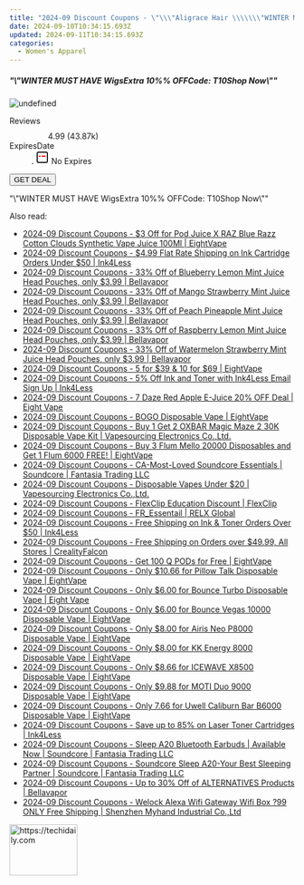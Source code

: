 ```yaml
---
title: "2024-09 Discount Coupons - \"\\\"Aligrace Hair \\\\\\\"WINTER MUST HAVE WigsExtra 10%% OFFCode: T10Shop Now\\\\\\\"\\\"\""
date: 2024-09-10T10:34:15.693Z
updated: 2024-09-11T10:34:15.693Z
categories:
  - Women's Apparel
---
```



<div class="max-w-4xl mx-auto grid grid-cols-1 lg:max-w-5xl lg:gap-x-20 lg:grid-cols-2">
  <div class="relative p-3 col-start-1 row-start-1 flex flex-col-reverse rounded-lg bg-gradient-to-t from-black/75 via-black/0 sm:bg-none sm:row-start-2 sm:p-0 lg:row-start-1">
    <h5 class="mt-1 text-lg font-semibold text-white sm:text-slate-900 md:text-2xl dark:sm:text-white">&quot;\&quot;WINTER MUST HAVE WigsExtra 10%% OFFCode: T10Shop Now\&quot;&quot;</h5>
  </div>
  
  <div class="col-start-1 col-end-3 row-start-1 grid gap-4 sm:mb-6 sm:grid-cols-4 lg:col-start-2 lg:row-span-6 lg:row-end-6 lg:mb-0 lg:gap-6">
      <img src="https://cdn3.impact.com//display-logo-via-campaign/19272.gif" onClick="javascript:window.open(decodeURIComponent('https%3A%2F%2Faligracehair.sjv.io%2Fc%2F5597632%2F1896484%2F19272'), '_blank');void(0);" alt="undefined" class="h-60 w-full rounded-lg object-cover sm:col-span-2 sm:h-52 lg:col-span-full" loading="lazy" />
    
  </div>
  <dl class="row-start-2 mt-4 flex items-center text-xs font-medium sm:row-start-3 sm:mt-1 md:mt-2.5 lg:row-start-2">
    <dt class="sr-only">Reviews</dt>
    <dd class="flex items-center text-indigo-600 dark:text-indigo-400">
      <svg width="24" height="24" fill="none" aria-hidden="true" class="mr-1 stroke-current dark:stroke-indigo-500">
        <path d="m12 5 2 5h5l-4 4 2.103 5L12 16l-5.103 3L9 14l-4-4h5l2-5Z" stroke-width="2" stroke-linecap="round" stroke-linejoin="round" />
      </svg>
      <span>4.99 <span class="font-normal text-slate-400">(43.87k)</span></span>
    </dd>
    <dt class="sr-only">ExpiresDate</dt>
    <dd class="flex items-center">
      <svg width="2" height="2" aria-hidden="true" fill="currentColor" class="mx-3 text-slate-300">
        <circle cx="1" cy="1" r="1" />
      </svg>
      <svg width="24" height="24" viewBox="0 0 24 24" fill="none" stroke="currentColor" stroke-width="2">
        <rect x="3" y="3" width="18" height="18" rx="2" fill="#fff" />
        <path d="M6 10L18 10" stroke="red" stroke-width="2" fill="none" />
        <path d="M10 6L10 18" stroke="#fff" stroke-width="2" fill="none" />
      </svg>
      No Expires    </dd>
  </dl>
  <div class="col-start-1 row-start-3 mt-4 self-center sm:col-start-2 sm:row-span-2 sm:row-start-2 sm:mt-0 lg:col-start-1 lg:row-start-3 lg:row-end-4 lg:mt-6">
    <button type="button" onClick="javascript:window.open(decodeURIComponent('https%3A%2F%2Faligracehair.sjv.io%2Fc%2F5597632%2F1896484%2F19272'), '_blank');void(0);" class="rounded-lg bg-red-600 px-3 py-2 text-sm font-medium leading-6 text-white">GET DEAL</button>
  </div>
  <p class="col-start-1 mt-4 text-sm leading-6 sm:col-span-2 lg:col-span-1 lg:row-start-4 lg:mt-6 dark:text-slate-400">
    "\"WINTER MUST HAVE WigsExtra 10%% OFFCode: T10Shop Now\""  </p>
</div>




<span class="atpl-alsoreadstyle">Also read:</span>
<div><ul>
<li><a href="https://coupons.techidaily.com/coupon-1201886-share-59344-sale/"><u>2024-09 Discount Coupons - $3 Off for Pod Juice X RAZ Blue Razz Cotton Clouds Synthetic Vape Juice 100Ml | EightVape</u></a></li>
<li><a href="https://coupons.techidaily.com/coupon-86229-share-23414-sale/"><u>2024-09 Discount Coupons - $4.99 Flat Rate Shipping on Ink Cartridge Orders Under $50 | Ink4Less</u></a></li>
<li><a href="https://coupons.techidaily.com/coupon-1105818-share-122475-sale/"><u>2024-09 Discount Coupons - 33% Off of Blueberry Lemon Mint Juice Head Pouches, only $3.99 | Bellavapor</u></a></li>
<li><a href="https://coupons.techidaily.com/coupon-1105823-share-122475-sale/"><u>2024-09 Discount Coupons - 33% Off of Mango Strawberry Mint Juice Head Pouches, only $3.99 | Bellavapor</u></a></li>
<li><a href="https://coupons.techidaily.com/coupon-1105826-share-122475-sale/"><u>2024-09 Discount Coupons - 33% Off of Peach Pineapple Mint Juice Head Pouches, only $3.99 | Bellavapor</u></a></li>
<li><a href="https://coupons.techidaily.com/coupon-1105824-share-122475-sale/"><u>2024-09 Discount Coupons - 33% Off of Raspberry Lemon Mint Juice Head Pouches, only $3.99 | Bellavapor</u></a></li>
<li><a href="https://coupons.techidaily.com/coupon-1105827-share-122475-sale/"><u>2024-09 Discount Coupons - 33% Off of Watermelon Strawberry Mint Juice Head Pouches, only $3.99 | Bellavapor</u></a></li>
<li><a href="https://coupons.techidaily.com/coupon-1106791-share-59344-sale/"><u>2024-09 Discount Coupons - 5 for $39 & 10 for $69 | EightVape</u></a></li>
<li><a href="https://coupons.techidaily.com/coupon-49472-share-23414-sale/"><u>2024-09 Discount Coupons - 5% Off Ink and Toner with Ink4Less Email Sign Up | Ink4Less</u></a></li>
<li><a href="https://coupons.techidaily.com/coupon-1113895-share-59344-sale/"><u>2024-09 Discount Coupons - 7 Daze Red Apple E-Juice 20% OFF Deal | Eight Vape</u></a></li>
<li><a href="https://coupons.techidaily.com/coupon-1112194-share-59344-sale/"><u>2024-09 Discount Coupons - BOGO Disposable Vape | EightVape</u></a></li>
<li><a href="https://coupons.techidaily.com/coupon-1118938-share-90958-sale/"><u>2024-09 Discount Coupons - Buy 1 Get 2 OXBAR Magic Maze 2 30K Disposable Vape Kit | Vapesourcing Electronics Co.,Ltd.</u></a></li>
<li><a href="https://coupons.techidaily.com/coupon-1123501-share-59344-sale/"><u>2024-09 Discount Coupons - Buy 3 Flum Mello 20000 Disposables and Get 1 Flum 6000 FREE! | EightVape</u></a></li>
<li><a href="https://coupons.techidaily.com/coupon-1225702-share-126653-sale/"><u>2024-09 Discount Coupons - CA-Most-Loved Soundcore Essentials | Soundcore | Fantasia Trading LLC</u></a></li>
<li><a href="https://coupons.techidaily.com/coupon-1216385-share-90958-sale/"><u>2024-09 Discount Coupons - Disposable Vapes Under $20 | Vapesourcing Electronics Co.,Ltd.</u></a></li>
<li><a href="https://coupons.techidaily.com/coupon-1121450-share-79751-sale/"><u>2024-09 Discount Coupons - FlexClip Education Discount | FlexClip</u></a></li>
<li><a href="https://coupons.techidaily.com/coupon-1107189-share-92020-sale/"><u>2024-09 Discount Coupons - FR_Essentail | RELX Global</u></a></li>
<li><a href="https://coupons.techidaily.com/coupon-49469-share-23414-sale/"><u>2024-09 Discount Coupons - Free Shipping on Ink & Toner Orders Over $50 | Ink4Less</u></a></li>
<li><a href="https://coupons.techidaily.com/coupon-1112768-share-150021-sale/"><u>2024-09 Discount Coupons - Free Shipping on Orders over $49.99, All Stores | CrealityFalcon</u></a></li>
<li><a href="https://coupons.techidaily.com/coupon-1117606-share-59344-sale/"><u>2024-09 Discount Coupons - Get 100 Q PODs for Free | EightVape</u></a></li>
<li><a href="https://coupons.techidaily.com/coupon-1112224-share-59344-sale/"><u>2024-09 Discount Coupons - Only $10.66 for Pillow Talk Disposable Vape | EightVape</u></a></li>
<li><a href="https://coupons.techidaily.com/coupon-1112213-share-59344-sale/"><u>2024-09 Discount Coupons - Only $6.00 for Bounce Turbo Disposable Vape | Eight Vape</u></a></li>
<li><a href="https://coupons.techidaily.com/coupon-1112211-share-59344-sale/"><u>2024-09 Discount Coupons - Only $6.00 for Bounce Vegas 10000 Disposable Vape | EightVape</u></a></li>
<li><a href="https://coupons.techidaily.com/coupon-1112215-share-59344-sale/"><u>2024-09 Discount Coupons - Only $8.00 for Airis Neo P8000 Disposable Vape | EightVape</u></a></li>
<li><a href="https://coupons.techidaily.com/coupon-1112212-share-59344-sale/"><u>2024-09 Discount Coupons - Only $8.00 for KK Energy 8000 Disposable Vape | EightVape</u></a></li>
<li><a href="https://coupons.techidaily.com/coupon-1112216-share-59344-sale/"><u>2024-09 Discount Coupons - Only $8.66 for ICEWAVE X8500 Disposable Vape | EightVape</u></a></li>
<li><a href="https://coupons.techidaily.com/coupon-1112218-share-59344-sale/"><u>2024-09 Discount Coupons - Only $9.88 for MOTI Duo 9000 Disposable Vape | EightVape</u></a></li>
<li><a href="https://coupons.techidaily.com/coupon-1112214-share-59344-sale/"><u>2024-09 Discount Coupons - Only 7.66 for Uwell Caliburn Bar B6000 Disposable Vape | EightVape</u></a></li>
<li><a href="https://coupons.techidaily.com/coupon-86232-share-23414-sale/"><u>2024-09 Discount Coupons - Save up to 85% on Laser Toner Cartridges | Ink4Less</u></a></li>
<li><a href="https://coupons.techidaily.com/coupon-1112562-share-126653-sale/"><u>2024-09 Discount Coupons - Sleep A20 Bluetooth Earbuds | Available Now | Soundcore | Fantasia Trading LLC</u></a></li>
<li><a href="https://coupons.techidaily.com/coupon-1112533-share-126653-sale/"><u>2024-09 Discount Coupons - Soundcore Sleep A20-Your Best Sleeping Partner | Soundcore | Fantasia Trading LLC</u></a></li>
<li><a href="https://coupons.techidaily.com/coupon-1105804-share-122475-sale/"><u>2024-09 Discount Coupons - Up to 30% Off of ALTERNATIVES Products | Bellavapor</u></a></li>
<li><a href="https://coupons.techidaily.com/coupon-1106082-share-113721-sale/"><u>2024-09 Discount Coupons - Welock Alexa Wifi Gateway Wifi Box ?99 ONLY Free Shipping | Shenzhen Myhand Industrial Co.,Ltd</u></a></li>
</ul></div>







<ins class="adsbygoogle"
      style="display:block"
      data-ad-client="ca-pub-7571918770474297"
      data-ad-slot="8358498916"
      data-ad-format="auto"
      data-full-width-responsive="true"></ins>
    




<!-- affiliate ads begin -->
<a href="https://aligracehair.sjv.io/c/5597632/2115925/19272" target="_top" id="2115925">
  <img src="//a.impactradius-go.com/display-ad/19272-2115925" border="0" alt="https://techidaily.com" width="120" height="90"/>
</a>
<img height="0" width="0" src="https://aligracehair.sjv.io/i/5597632/2115925/19272" style="position:absolute;visibility:hidden;" border="0" />
<!-- affiliate ads end -->



